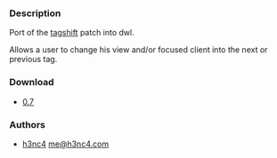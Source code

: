 ### Description
Port of the [tagshift](https://dwm.suckless.org/patches/tagshift/) patch into dwl.

Allows a user to change his view and/or focused client into the next or previous tag.

### Download
- [0.7](/dwl/dwl-patches/raw/branch/main/patches/tagshift/tagshift.patch)
### Authors
- [h3nc4](https://codeberg.org/h3nc4)
  me@h3nc4.com

